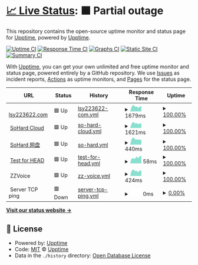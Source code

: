 # [📈 Live Status](https://demo.upptime.js.org): <!--live status--> **🟧 Partial outage**

This repository contains the open-source uptime monitor and status page for [Upptime](https://upptime.js.org), powered by [Upptime](https://github.com/upptime/upptime).

[![Uptime CI](https://github.com/lsy223622/status/workflows/Uptime%20CI/badge.svg)](https://github.com/lsy223622/status/actions?query=workflow%3A%22Uptime+CI%22)
[![Response Time CI](https://github.com/lsy223622/status/workflows/Response%20Time%20CI/badge.svg)](https://github.com/lsy223622/status/actions?query=workflow%3A%22Response+Time+CI%22)
[![Graphs CI](https://github.com/lsy223622/status/workflows/Graphs%20CI/badge.svg)](https://github.com/lsy223622/status/actions?query=workflow%3A%22Graphs+CI%22)
[![Static Site CI](https://github.com/lsy223622/status/workflows/Static%20Site%20CI/badge.svg)](https://github.com/lsy223622/status/actions?query=workflow%3A%22Static+Site+CI%22)
[![Summary CI](https://github.com/lsy223622/status/workflows/Summary%20CI/badge.svg)](https://github.com/lsy223622/status/actions?query=workflow%3A%22Summary+CI%22)

With [Upptime](https://upptime.js.org), you can get your own unlimited and free uptime monitor and status page, powered entirely by a GitHub repository. We use [Issues](https://github.com/upptime/upptime/issues) as incident reports, [Actions](https://github.com/lsy223622/status/actions) as uptime monitors, and [Pages](https://demo.upptime.js.org) for the status page.

<!--start: status pages-->
<!-- This summary is generated by Upptime (https://github.com/upptime/upptime) -->
<!-- Do not edit this manually, your changes will be overwritten -->
<!-- prettier-ignore -->
| URL | Status | History | Response Time | Uptime |
| --- | ------ | ------- | ------------- | ------ |
| <img alt="" src="https://icons.duckduckgo.com/ip3/lsy223622.com.ico" height="13"> [lsy223622.com](http://lsy223622.com) | 🟩 Up | [lsy223622-com.yml](https://github.com/lsy223622/status/commits/HEAD/history/lsy223622-com.yml) | <details><summary><img alt="Response time graph" src="./graphs/lsy223622-com/response-time-week.png" height="20"> 1679ms</summary><br><a href="https://status.lsy223622.com/history/lsy223622-com"><img alt="Response time 2136" src="https://img.shields.io/endpoint?url=https%3A%2F%2Fraw.githubusercontent.com%2Flsy223622%2Fstatus%2FHEAD%2Fapi%2Flsy223622-com%2Fresponse-time.json"></a><br><a href="https://status.lsy223622.com/history/lsy223622-com"><img alt="24-hour response time 1986" src="https://img.shields.io/endpoint?url=https%3A%2F%2Fraw.githubusercontent.com%2Flsy223622%2Fstatus%2FHEAD%2Fapi%2Flsy223622-com%2Fresponse-time-day.json"></a><br><a href="https://status.lsy223622.com/history/lsy223622-com"><img alt="7-day response time 1679" src="https://img.shields.io/endpoint?url=https%3A%2F%2Fraw.githubusercontent.com%2Flsy223622%2Fstatus%2FHEAD%2Fapi%2Flsy223622-com%2Fresponse-time-week.json"></a><br><a href="https://status.lsy223622.com/history/lsy223622-com"><img alt="30-day response time 2324" src="https://img.shields.io/endpoint?url=https%3A%2F%2Fraw.githubusercontent.com%2Flsy223622%2Fstatus%2FHEAD%2Fapi%2Flsy223622-com%2Fresponse-time-month.json"></a><br><a href="https://status.lsy223622.com/history/lsy223622-com"><img alt="1-year response time 2184" src="https://img.shields.io/endpoint?url=https%3A%2F%2Fraw.githubusercontent.com%2Flsy223622%2Fstatus%2FHEAD%2Fapi%2Flsy223622-com%2Fresponse-time-year.json"></a></details> | <details><summary><a href="https://status.lsy223622.com/history/lsy223622-com">100.00%</a></summary><a href="https://status.lsy223622.com/history/lsy223622-com"><img alt="All-time uptime 99.70%" src="https://img.shields.io/endpoint?url=https%3A%2F%2Fraw.githubusercontent.com%2Flsy223622%2Fstatus%2FHEAD%2Fapi%2Flsy223622-com%2Fuptime.json"></a><br><a href="https://status.lsy223622.com/history/lsy223622-com"><img alt="24-hour uptime 100.00%" src="https://img.shields.io/endpoint?url=https%3A%2F%2Fraw.githubusercontent.com%2Flsy223622%2Fstatus%2FHEAD%2Fapi%2Flsy223622-com%2Fuptime-day.json"></a><br><a href="https://status.lsy223622.com/history/lsy223622-com"><img alt="7-day uptime 100.00%" src="https://img.shields.io/endpoint?url=https%3A%2F%2Fraw.githubusercontent.com%2Flsy223622%2Fstatus%2FHEAD%2Fapi%2Flsy223622-com%2Fuptime-week.json"></a><br><a href="https://status.lsy223622.com/history/lsy223622-com"><img alt="30-day uptime 100.00%" src="https://img.shields.io/endpoint?url=https%3A%2F%2Fraw.githubusercontent.com%2Flsy223622%2Fstatus%2FHEAD%2Fapi%2Flsy223622-com%2Fuptime-month.json"></a><br><a href="https://status.lsy223622.com/history/lsy223622-com"><img alt="1-year uptime 99.54%" src="https://img.shields.io/endpoint?url=https%3A%2F%2Fraw.githubusercontent.com%2Flsy223622%2Fstatus%2FHEAD%2Fapi%2Flsy223622-com%2Fuptime-year.json"></a></details>
| <img alt="" src="https://icons.duckduckgo.com/ip3/cloud.lsy223622.com.ico" height="13"> [SoHard Cloud](http://cloud.lsy223622.com) | 🟩 Up | [so-hard-cloud.yml](https://github.com/lsy223622/status/commits/HEAD/history/so-hard-cloud.yml) | <details><summary><img alt="Response time graph" src="./graphs/so-hard-cloud/response-time-week.png" height="20"> 1621ms</summary><br><a href="https://status.lsy223622.com/history/so-hard-cloud"><img alt="Response time 1885" src="https://img.shields.io/endpoint?url=https%3A%2F%2Fraw.githubusercontent.com%2Flsy223622%2Fstatus%2FHEAD%2Fapi%2Fso-hard-cloud%2Fresponse-time.json"></a><br><a href="https://status.lsy223622.com/history/so-hard-cloud"><img alt="24-hour response time 1896" src="https://img.shields.io/endpoint?url=https%3A%2F%2Fraw.githubusercontent.com%2Flsy223622%2Fstatus%2FHEAD%2Fapi%2Fso-hard-cloud%2Fresponse-time-day.json"></a><br><a href="https://status.lsy223622.com/history/so-hard-cloud"><img alt="7-day response time 1621" src="https://img.shields.io/endpoint?url=https%3A%2F%2Fraw.githubusercontent.com%2Flsy223622%2Fstatus%2FHEAD%2Fapi%2Fso-hard-cloud%2Fresponse-time-week.json"></a><br><a href="https://status.lsy223622.com/history/so-hard-cloud"><img alt="30-day response time 1718" src="https://img.shields.io/endpoint?url=https%3A%2F%2Fraw.githubusercontent.com%2Flsy223622%2Fstatus%2FHEAD%2Fapi%2Fso-hard-cloud%2Fresponse-time-month.json"></a><br><a href="https://status.lsy223622.com/history/so-hard-cloud"><img alt="1-year response time 1927" src="https://img.shields.io/endpoint?url=https%3A%2F%2Fraw.githubusercontent.com%2Flsy223622%2Fstatus%2FHEAD%2Fapi%2Fso-hard-cloud%2Fresponse-time-year.json"></a></details> | <details><summary><a href="https://status.lsy223622.com/history/so-hard-cloud">100.00%</a></summary><a href="https://status.lsy223622.com/history/so-hard-cloud"><img alt="All-time uptime 99.34%" src="https://img.shields.io/endpoint?url=https%3A%2F%2Fraw.githubusercontent.com%2Flsy223622%2Fstatus%2FHEAD%2Fapi%2Fso-hard-cloud%2Fuptime.json"></a><br><a href="https://status.lsy223622.com/history/so-hard-cloud"><img alt="24-hour uptime 100.00%" src="https://img.shields.io/endpoint?url=https%3A%2F%2Fraw.githubusercontent.com%2Flsy223622%2Fstatus%2FHEAD%2Fapi%2Fso-hard-cloud%2Fuptime-day.json"></a><br><a href="https://status.lsy223622.com/history/so-hard-cloud"><img alt="7-day uptime 100.00%" src="https://img.shields.io/endpoint?url=https%3A%2F%2Fraw.githubusercontent.com%2Flsy223622%2Fstatus%2FHEAD%2Fapi%2Fso-hard-cloud%2Fuptime-week.json"></a><br><a href="https://status.lsy223622.com/history/so-hard-cloud"><img alt="30-day uptime 100.00%" src="https://img.shields.io/endpoint?url=https%3A%2F%2Fraw.githubusercontent.com%2Flsy223622%2Fstatus%2FHEAD%2Fapi%2Fso-hard-cloud%2Fuptime-month.json"></a><br><a href="https://status.lsy223622.com/history/so-hard-cloud"><img alt="1-year uptime 99.36%" src="https://img.shields.io/endpoint?url=https%3A%2F%2Fraw.githubusercontent.com%2Flsy223622%2Fstatus%2FHEAD%2Fapi%2Fso-hard-cloud%2Fuptime-year.json"></a></details>
| <img alt="" src="https://icons.duckduckgo.com/ip3/pan.lsy223622.com.ico" height="13"> [SoHard 网盘](http://pan.lsy223622.com:2236) | 🟩 Up | [so-hard.yml](https://github.com/lsy223622/status/commits/HEAD/history/so-hard.yml) | <details><summary><img alt="Response time graph" src="./graphs/so-hard/response-time-week.png" height="20"> 440ms</summary><br><a href="https://status.lsy223622.com/history/so-hard"><img alt="Response time 604" src="https://img.shields.io/endpoint?url=https%3A%2F%2Fraw.githubusercontent.com%2Flsy223622%2Fstatus%2FHEAD%2Fapi%2Fso-hard%2Fresponse-time.json"></a><br><a href="https://status.lsy223622.com/history/so-hard"><img alt="24-hour response time 507" src="https://img.shields.io/endpoint?url=https%3A%2F%2Fraw.githubusercontent.com%2Flsy223622%2Fstatus%2FHEAD%2Fapi%2Fso-hard%2Fresponse-time-day.json"></a><br><a href="https://status.lsy223622.com/history/so-hard"><img alt="7-day response time 440" src="https://img.shields.io/endpoint?url=https%3A%2F%2Fraw.githubusercontent.com%2Flsy223622%2Fstatus%2FHEAD%2Fapi%2Fso-hard%2Fresponse-time-week.json"></a><br><a href="https://status.lsy223622.com/history/so-hard"><img alt="30-day response time 465" src="https://img.shields.io/endpoint?url=https%3A%2F%2Fraw.githubusercontent.com%2Flsy223622%2Fstatus%2FHEAD%2Fapi%2Fso-hard%2Fresponse-time-month.json"></a><br><a href="https://status.lsy223622.com/history/so-hard"><img alt="1-year response time 527" src="https://img.shields.io/endpoint?url=https%3A%2F%2Fraw.githubusercontent.com%2Flsy223622%2Fstatus%2FHEAD%2Fapi%2Fso-hard%2Fresponse-time-year.json"></a></details> | <details><summary><a href="https://status.lsy223622.com/history/so-hard">100.00%</a></summary><a href="https://status.lsy223622.com/history/so-hard"><img alt="All-time uptime 99.61%" src="https://img.shields.io/endpoint?url=https%3A%2F%2Fraw.githubusercontent.com%2Flsy223622%2Fstatus%2FHEAD%2Fapi%2Fso-hard%2Fuptime.json"></a><br><a href="https://status.lsy223622.com/history/so-hard"><img alt="24-hour uptime 100.00%" src="https://img.shields.io/endpoint?url=https%3A%2F%2Fraw.githubusercontent.com%2Flsy223622%2Fstatus%2FHEAD%2Fapi%2Fso-hard%2Fuptime-day.json"></a><br><a href="https://status.lsy223622.com/history/so-hard"><img alt="7-day uptime 100.00%" src="https://img.shields.io/endpoint?url=https%3A%2F%2Fraw.githubusercontent.com%2Flsy223622%2Fstatus%2FHEAD%2Fapi%2Fso-hard%2Fuptime-week.json"></a><br><a href="https://status.lsy223622.com/history/so-hard"><img alt="30-day uptime 100.00%" src="https://img.shields.io/endpoint?url=https%3A%2F%2Fraw.githubusercontent.com%2Flsy223622%2Fstatus%2FHEAD%2Fapi%2Fso-hard%2Fuptime-month.json"></a><br><a href="https://status.lsy223622.com/history/so-hard"><img alt="1-year uptime 99.90%" src="https://img.shields.io/endpoint?url=https%3A%2F%2Fraw.githubusercontent.com%2Flsy223622%2Fstatus%2FHEAD%2Fapi%2Fso-hard%2Fuptime-year.json"></a></details>
| <img alt="" src="https://icons.duckduckgo.com/ip3/www.google.com.ico" height="13"> [Test for HEAD](https://www.google.com) | 🟩 Up | [test-for-head.yml](https://github.com/lsy223622/status/commits/HEAD/history/test-for-head.yml) | <details><summary><img alt="Response time graph" src="./graphs/test-for-head/response-time-week.png" height="20"> 58ms</summary><br><a href="https://status.lsy223622.com/history/test-for-head"><img alt="Response time 59" src="https://img.shields.io/endpoint?url=https%3A%2F%2Fraw.githubusercontent.com%2Flsy223622%2Fstatus%2FHEAD%2Fapi%2Ftest-for-head%2Fresponse-time.json"></a><br><a href="https://status.lsy223622.com/history/test-for-head"><img alt="24-hour response time 115" src="https://img.shields.io/endpoint?url=https%3A%2F%2Fraw.githubusercontent.com%2Flsy223622%2Fstatus%2FHEAD%2Fapi%2Ftest-for-head%2Fresponse-time-day.json"></a><br><a href="https://status.lsy223622.com/history/test-for-head"><img alt="7-day response time 58" src="https://img.shields.io/endpoint?url=https%3A%2F%2Fraw.githubusercontent.com%2Flsy223622%2Fstatus%2FHEAD%2Fapi%2Ftest-for-head%2Fresponse-time-week.json"></a><br><a href="https://status.lsy223622.com/history/test-for-head"><img alt="30-day response time 45" src="https://img.shields.io/endpoint?url=https%3A%2F%2Fraw.githubusercontent.com%2Flsy223622%2Fstatus%2FHEAD%2Fapi%2Ftest-for-head%2Fresponse-time-month.json"></a><br><a href="https://status.lsy223622.com/history/test-for-head"><img alt="1-year response time 60" src="https://img.shields.io/endpoint?url=https%3A%2F%2Fraw.githubusercontent.com%2Flsy223622%2Fstatus%2FHEAD%2Fapi%2Ftest-for-head%2Fresponse-time-year.json"></a></details> | <details><summary><a href="https://status.lsy223622.com/history/test-for-head">100.00%</a></summary><a href="https://status.lsy223622.com/history/test-for-head"><img alt="All-time uptime 100.00%" src="https://img.shields.io/endpoint?url=https%3A%2F%2Fraw.githubusercontent.com%2Flsy223622%2Fstatus%2FHEAD%2Fapi%2Ftest-for-head%2Fuptime.json"></a><br><a href="https://status.lsy223622.com/history/test-for-head"><img alt="24-hour uptime 100.00%" src="https://img.shields.io/endpoint?url=https%3A%2F%2Fraw.githubusercontent.com%2Flsy223622%2Fstatus%2FHEAD%2Fapi%2Ftest-for-head%2Fuptime-day.json"></a><br><a href="https://status.lsy223622.com/history/test-for-head"><img alt="7-day uptime 100.00%" src="https://img.shields.io/endpoint?url=https%3A%2F%2Fraw.githubusercontent.com%2Flsy223622%2Fstatus%2FHEAD%2Fapi%2Ftest-for-head%2Fuptime-week.json"></a><br><a href="https://status.lsy223622.com/history/test-for-head"><img alt="30-day uptime 100.00%" src="https://img.shields.io/endpoint?url=https%3A%2F%2Fraw.githubusercontent.com%2Flsy223622%2Fstatus%2FHEAD%2Fapi%2Ftest-for-head%2Fuptime-month.json"></a><br><a href="https://status.lsy223622.com/history/test-for-head"><img alt="1-year uptime 100.00%" src="https://img.shields.io/endpoint?url=https%3A%2F%2Fraw.githubusercontent.com%2Flsy223622%2Fstatus%2FHEAD%2Fapi%2Ftest-for-head%2Fuptime-year.json"></a></details>
| <img alt="" src="https://icons.duckduckgo.com/ip3/null.ico" height="13"> ZZVoice | 🟩 Up | [zz-voice.yml](https://github.com/lsy223622/status/commits/HEAD/history/zz-voice.yml) | <details><summary><img alt="Response time graph" src="./graphs/zz-voice/response-time-week.png" height="20"> 424ms</summary><br><a href="https://status.lsy223622.com/history/zz-voice"><img alt="Response time 511" src="https://img.shields.io/endpoint?url=https%3A%2F%2Fraw.githubusercontent.com%2Flsy223622%2Fstatus%2FHEAD%2Fapi%2Fzz-voice%2Fresponse-time.json"></a><br><a href="https://status.lsy223622.com/history/zz-voice"><img alt="24-hour response time 494" src="https://img.shields.io/endpoint?url=https%3A%2F%2Fraw.githubusercontent.com%2Flsy223622%2Fstatus%2FHEAD%2Fapi%2Fzz-voice%2Fresponse-time-day.json"></a><br><a href="https://status.lsy223622.com/history/zz-voice"><img alt="7-day response time 424" src="https://img.shields.io/endpoint?url=https%3A%2F%2Fraw.githubusercontent.com%2Flsy223622%2Fstatus%2FHEAD%2Fapi%2Fzz-voice%2Fresponse-time-week.json"></a><br><a href="https://status.lsy223622.com/history/zz-voice"><img alt="30-day response time 464" src="https://img.shields.io/endpoint?url=https%3A%2F%2Fraw.githubusercontent.com%2Flsy223622%2Fstatus%2FHEAD%2Fapi%2Fzz-voice%2Fresponse-time-month.json"></a><br><a href="https://status.lsy223622.com/history/zz-voice"><img alt="1-year response time 514" src="https://img.shields.io/endpoint?url=https%3A%2F%2Fraw.githubusercontent.com%2Flsy223622%2Fstatus%2FHEAD%2Fapi%2Fzz-voice%2Fresponse-time-year.json"></a></details> | <details><summary><a href="https://status.lsy223622.com/history/zz-voice">100.00%</a></summary><a href="https://status.lsy223622.com/history/zz-voice"><img alt="All-time uptime 99.63%" src="https://img.shields.io/endpoint?url=https%3A%2F%2Fraw.githubusercontent.com%2Flsy223622%2Fstatus%2FHEAD%2Fapi%2Fzz-voice%2Fuptime.json"></a><br><a href="https://status.lsy223622.com/history/zz-voice"><img alt="24-hour uptime 100.00%" src="https://img.shields.io/endpoint?url=https%3A%2F%2Fraw.githubusercontent.com%2Flsy223622%2Fstatus%2FHEAD%2Fapi%2Fzz-voice%2Fuptime-day.json"></a><br><a href="https://status.lsy223622.com/history/zz-voice"><img alt="7-day uptime 100.00%" src="https://img.shields.io/endpoint?url=https%3A%2F%2Fraw.githubusercontent.com%2Flsy223622%2Fstatus%2FHEAD%2Fapi%2Fzz-voice%2Fuptime-week.json"></a><br><a href="https://status.lsy223622.com/history/zz-voice"><img alt="30-day uptime 100.00%" src="https://img.shields.io/endpoint?url=https%3A%2F%2Fraw.githubusercontent.com%2Flsy223622%2Fstatus%2FHEAD%2Fapi%2Fzz-voice%2Fuptime-month.json"></a><br><a href="https://status.lsy223622.com/history/zz-voice"><img alt="1-year uptime 99.64%" src="https://img.shields.io/endpoint?url=https%3A%2F%2Fraw.githubusercontent.com%2Flsy223622%2Fstatus%2FHEAD%2Fapi%2Fzz-voice%2Fuptime-year.json"></a></details>
| <img alt="" src="https://icons.duckduckgo.com/ip3/null.ico" height="13"> Server TCP ping | 🟥 Down | [server-tcp-ping.yml](https://github.com/lsy223622/status/commits/HEAD/history/server-tcp-ping.yml) | <details><summary><img alt="Response time graph" src="./graphs/server-tcp-ping/response-time-week.png" height="20"> 0ms</summary><br><a href="https://status.lsy223622.com/history/server-tcp-ping"><img alt="Response time 0" src="https://img.shields.io/endpoint?url=https%3A%2F%2Fraw.githubusercontent.com%2Flsy223622%2Fstatus%2FHEAD%2Fapi%2Fserver-tcp-ping%2Fresponse-time.json"></a><br><a href="https://status.lsy223622.com/history/server-tcp-ping"><img alt="24-hour response time 0" src="https://img.shields.io/endpoint?url=https%3A%2F%2Fraw.githubusercontent.com%2Flsy223622%2Fstatus%2FHEAD%2Fapi%2Fserver-tcp-ping%2Fresponse-time-day.json"></a><br><a href="https://status.lsy223622.com/history/server-tcp-ping"><img alt="7-day response time 0" src="https://img.shields.io/endpoint?url=https%3A%2F%2Fraw.githubusercontent.com%2Flsy223622%2Fstatus%2FHEAD%2Fapi%2Fserver-tcp-ping%2Fresponse-time-week.json"></a><br><a href="https://status.lsy223622.com/history/server-tcp-ping"><img alt="30-day response time 0" src="https://img.shields.io/endpoint?url=https%3A%2F%2Fraw.githubusercontent.com%2Flsy223622%2Fstatus%2FHEAD%2Fapi%2Fserver-tcp-ping%2Fresponse-time-month.json"></a><br><a href="https://status.lsy223622.com/history/server-tcp-ping"><img alt="1-year response time 0" src="https://img.shields.io/endpoint?url=https%3A%2F%2Fraw.githubusercontent.com%2Flsy223622%2Fstatus%2FHEAD%2Fapi%2Fserver-tcp-ping%2Fresponse-time-year.json"></a></details> | <details><summary><a href="https://status.lsy223622.com/history/server-tcp-ping">0.00%</a></summary><a href="https://status.lsy223622.com/history/server-tcp-ping"><img alt="All-time uptime 14.40%" src="https://img.shields.io/endpoint?url=https%3A%2F%2Fraw.githubusercontent.com%2Flsy223622%2Fstatus%2FHEAD%2Fapi%2Fserver-tcp-ping%2Fuptime.json"></a><br><a href="https://status.lsy223622.com/history/server-tcp-ping"><img alt="24-hour uptime 0.00%" src="https://img.shields.io/endpoint?url=https%3A%2F%2Fraw.githubusercontent.com%2Flsy223622%2Fstatus%2FHEAD%2Fapi%2Fserver-tcp-ping%2Fuptime-day.json"></a><br><a href="https://status.lsy223622.com/history/server-tcp-ping"><img alt="7-day uptime 0.00%" src="https://img.shields.io/endpoint?url=https%3A%2F%2Fraw.githubusercontent.com%2Flsy223622%2Fstatus%2FHEAD%2Fapi%2Fserver-tcp-ping%2Fuptime-week.json"></a><br><a href="https://status.lsy223622.com/history/server-tcp-ping"><img alt="30-day uptime 4.67%" src="https://img.shields.io/endpoint?url=https%3A%2F%2Fraw.githubusercontent.com%2Flsy223622%2Fstatus%2FHEAD%2Fapi%2Fserver-tcp-ping%2Fuptime-month.json"></a><br><a href="https://status.lsy223622.com/history/server-tcp-ping"><img alt="1-year uptime 0.00%" src="https://img.shields.io/endpoint?url=https%3A%2F%2Fraw.githubusercontent.com%2Flsy223622%2Fstatus%2FHEAD%2Fapi%2Fserver-tcp-ping%2Fuptime-year.json"></a></details>

<!--end: status pages-->

[**Visit our status website →**](https://demo.upptime.js.org)

## 📄 License

- Powered by: [Upptime](https://github.com/upptime/upptime)
- Code: [MIT](./LICENSE) © [Upptime](https://upptime.js.org)
- Data in the `./history` directory: [Open Database License](https://opendatacommons.org/licenses/odbl/1-0/)
